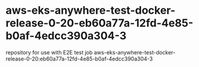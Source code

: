 # aws-eks-anywhere-test-docker-release-0-20-eb60a77a-12fd-4e85-b0af-4edcc390a304-3
repository for use with E2E test job aws-eks-anywhere-test-docker-release-0-20:eb60a77a-12fd-4e85-b0af-4edcc390a304-3
